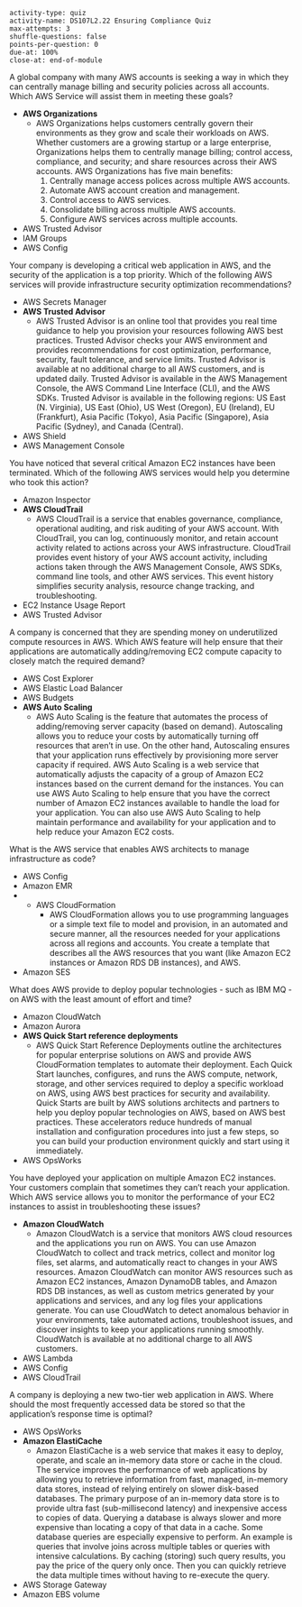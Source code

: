 ```c-lms
activity-type: quiz
activity-name: DS107L2.22 Ensuring Compliance Quiz
max-attempts: 3
shuffle-questions: false
points-per-question: 0
due-at: 100%
close-at: end-of-module
```
A global company with many AWS accounts is seeking a way in which they can centrally manage billing and security policies across all accounts. Which AWS Service will assist them in meeting these goals?
- **AWS Organizations**
    * AWS Organizations helps customers centrally govern their environments as they grow and scale their workloads on AWS. Whether customers are a growing startup or a large enterprise, Organizations helps them to centrally manage billing; control access, compliance, and security; and share resources across their AWS accounts. AWS Organizations has five main benefits: 
        1) Centrally manage access polices across multiple AWS accounts.
        2) Automate AWS account creation and management. 
        3) Control access to AWS services. 
        4) Consolidate billing across multiple AWS accounts. 
        5) Configure AWS services across multiple accounts.
- AWS Trusted Advisor
- IAM Groups
- AWS Config

Your company is developing a critical web application in AWS, and the security of the application is a top priority. Which of the following AWS services will provide infrastructure security optimization recommendations?
- AWS Secrets Manager
- **AWS Trusted Advisor**
    * AWS Trusted Advisor is an online tool that provides you real time guidance to help you provision your resources following AWS best practices. Trusted Advisor checks your AWS environment and provides recommendations for cost optimization, performance, security, fault tolerance, and service limits. Trusted Advisor is available at no additional charge to all AWS customers, and is updated daily. Trusted Advisor is available in the AWS Management Console, the AWS Command Line Interface (CLI), and the AWS SDKs. Trusted Advisor is available in the following regions: US East (N. Virginia), US East (Ohio), US West (Oregon), EU (Ireland), EU (Frankfurt), Asia Pacific (Tokyo), Asia Pacific (Singapore), Asia Pacific (Sydney), and Canada (Central).
- AWS Shield
- AWS Management Console

You have noticed that several critical Amazon EC2 instances have been terminated. Which of the following AWS services would help you determine who took this action?
- Amazon Inspector
- **AWS CloudTrail**
    * AWS CloudTrail is a service that enables governance, compliance, operational auditing, and risk auditing of your AWS account. With CloudTrail, you can log, continuously monitor, and retain account activity related to actions across your AWS infrastructure. CloudTrail provides event history of your AWS account activity, including actions taken through the AWS Management Console, AWS SDKs, command line tools, and other AWS services. This event history simplifies security analysis, resource change tracking, and troubleshooting.
- EC2 Instance Usage Report
- AWS Trusted Advisor

A company is concerned that they are spending money on underutilized compute resources in AWS. Which AWS feature will help ensure that their applications are automatically adding/removing EC2 compute capacity to closely match the required demand?
- AWS Cost Explorer
- AWS Elastic Load Balancer
- AWS Budgets
- **AWS Auto Scaling**
    * AWS Auto Scaling is the feature that automates the process of adding/removing server capacity (based on demand). Autoscaling allows you to reduce your costs by automatically turning off resources that aren’t in use. On the other hand, Autoscaling ensures that your application runs effectively by provisioning more server capacity if required. AWS Auto Scaling is a web service that automatically adjusts the capacity of a group of Amazon EC2 instances based on the current demand for the instances. You can use AWS Auto Scaling to help ensure that you have the correct number of Amazon EC2 instances available to handle the load for your application. You can also use AWS Auto Scaling to help maintain performance and availability for your application and to help reduce your Amazon EC2 costs.

What is the AWS service that enables AWS architects to manage infrastructure as code?
- AWS Config
- Amazon EMR
- * AWS CloudFormation
    * AWS CloudFormation allows you to use programming languages or a simple text file to model and provision, in an automated and secure manner, all the resources needed for your applications across all regions and accounts. You create a template that describes all the AWS resources that you want (like Amazon EC2 instances or Amazon RDS DB instances), and AWS.
- Amazon SES

What does AWS provide to deploy popular technologies - such as IBM MQ - on AWS with the least amount of effort and time?
- Amazon CloudWatch
- Amazon Aurora
- **AWS Quick Start reference deployments**
    * AWS Quick Start Reference Deployments outline the architectures for popular enterprise solutions on AWS and provide AWS CloudFormation templates to automate their deployment. Each Quick Start launches, configures, and runs the AWS compute, network, storage, and other services required to deploy a specific workload on AWS, using AWS best practices for security and availability. Quick Starts are built by AWS solutions architects and partners to help you deploy popular technologies on AWS, based on AWS best practices. These accelerators reduce hundreds of manual installation and configuration procedures into just a few steps, so you can build your production environment quickly and start using it immediately.
- AWS OpsWorks

You have deployed your application on multiple Amazon EC2 instances. Your customers complain that sometimes they can’t reach your application. Which AWS service allows you to monitor the performance of your EC2 instances to assist in troubleshooting these issues?
- **Amazon CloudWatch**
    * Amazon CloudWatch is a service that monitors AWS cloud resources and the applications you run on AWS. You can use Amazon CloudWatch to collect and track metrics, collect and monitor log files, set alarms, and automatically react to changes in your AWS resources. Amazon CloudWatch can monitor AWS resources such as Amazon EC2 instances, Amazon DynamoDB tables, and Amazon RDS DB instances, as well as custom metrics generated by your applications and services, and any log files your applications generate. You can use CloudWatch to detect anomalous behavior in your environments, take automated actions, troubleshoot issues, and discover insights to keep your applications running smoothly. CloudWatch is available at no additional charge to all AWS customers.
- AWS Lambda
- AWS Config
- AWS CloudTrail

A company is deploying a new two-tier web application in AWS. Where should the most frequently accessed data be stored so that the application’s response time is optimal?
- AWS OpsWorks
- **Amazon ElastiCache**
    * Amazon ElastiCache is a web service that makes it easy to deploy, operate, and scale an in-memory data store or cache in the cloud. The service improves the performance of web applications by allowing you to retrieve information from fast, managed, in-memory data stores, instead of relying entirely on slower disk-based databases. The primary purpose of an in-memory data store is to provide ultra fast (sub-millisecond latency) and inexpensive access to copies of data. Querying a database is always slower and more expensive than locating a copy of that data in a cache. Some database queries are especially expensive to perform. An example is queries that involve joins across multiple tables or queries with intensive calculations. By caching (storing) such query results, you pay the price of the query only once. Then you can quickly retrieve the data multiple times without having to re-execute the query.
- AWS Storage Gateway
- Amazon EBS volume

